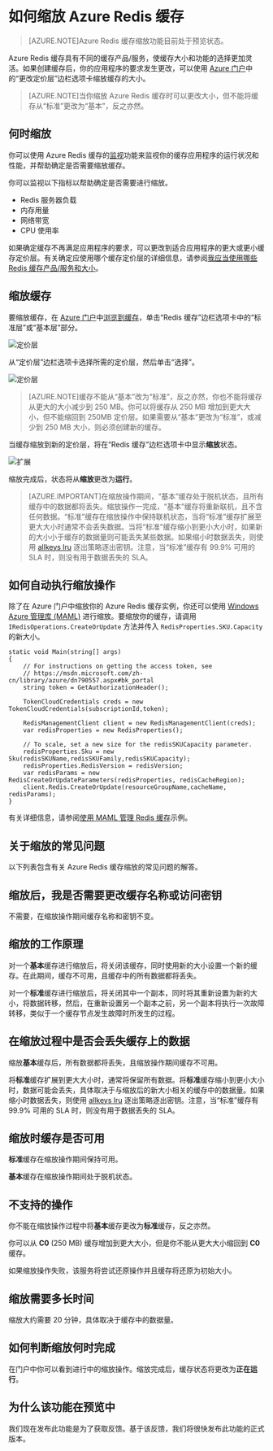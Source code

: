 <properties 
	pageTitle="如何缩放 Azure Redis 缓存" 
	description="了解如何缩放你的 Azure Redis 缓存实例" 
	services="redis-cache" 
	documentationCenter="" 
	authors="steved0x" 
	manager="dwrede" 
	editor=""/>

<tags 
	ms.service="cache" 
	ms.date="06/18/2015" 
	wacn.date="08/29/2015"/>

# 如何缩放 Azure Redis 缓存

>[AZURE.NOTE]Azure Redis 缓存缩放功能目前处于预览状态。

Azure Redis 缓存具有不同的缓存产品/服务，使缓存大小和功能的选择更加灵活。如果创建缓存后，你的应用程序的要求发生更改，可以使用 [Azure 门户](https://manage.windowsazure.cn)中的“更改定价层”边栏选项卡缩放缓存的大小。

>[AZURE.NOTE]当你缩放 Azure Redis 缓存时可以更改大小，但不能将缓存从“标准”更改为“基本”，反之亦然。

## 何时缩放

你可以使用 Azure Redis 缓存的[监视](/documentation/articles/cache-how-to-monitor)功能来监视你的缓存应用程序的运行状况和性能，并帮助确定是否需要缩放缓存。

你可以监视以下指标以帮助确定是否需要进行缩放。

-	Redis 服务器负载
-	内存用量
-	网络带宽
-	CPU 使用率

如果确定缓存不再满足应用程序的要求，可以更改到适合应用程序的更大或更小缓存定价层。有关确定应使用哪个缓存定价层的详细信息，请参阅[我应当使用哪些 Redis 缓存产品/服务和大小](/documentation/articles/cache-faq#what-redis-cache-offering-and-size-should-i-use)。

## 缩放缓存
要缩放缓存，在 [Azure 门户](https://manage.windowsazure.cn)中[浏览到缓存](https://msdn.microsoft.com/zh-cn/library/azure/dn793612.aspx#RedisCacheConfiguration)，单击“Redis 缓存”边栏选项卡中的“标准层”或“基本层”部分。

![定价层][redis-cache-pricing-tier-part]

从“定价层”边栏选项卡选择所需的定价层，然后单击“选择”。

![定价层][redis-cache-pricing-tier-blade]

>[AZURE.NOTE]缓存不能从“基本”改为“标准”，反之亦然，你也不能将缓存从更大的大小减少到 250 MB。你可以将缓存从 250 MB 增加到更大大小，但不能缩回到 250MB 定价层。如果需要从“基本”更改为“标准”，或减少到 250 MB 大小，则必须创建新的缓存。

当缓存缩放到新的定价层，将在“Redis 缓存”边栏选项卡中显示**缩放**状态。

![扩展][redis-cache-scaling]

缩放完成后，状态将从**缩放**更改为**运行**。

>[AZURE.IMPORTANT]在缩放操作期间，“基本”缓存处于脱机状态，且所有缓存中的数据都将丢失。缩放操作一完成，“基本”缓存将重新联机，且不含任何数据。“标准”缓存在缩放操作中保持联机状态，当将“标准”缓存扩展至更大大小时通常不会丢失数据。当将“标准”缓存缩小到更小大小时，如果新的大小小于缓存的数据量则可能丢失某些数据。如果缩小时数据丢失，则使用 [allkeys lru](http://redis.io/topics/lru-cache) 逐出策略逐出密钥。注意，当“标准”缓存有 99.9% 可用的 SLA 时，则没有用于数据丢失的 SLA。

## 如何自动执行缩放操作

除了在 Azure 门户中缩放你的 Azure Redis 缓存实例，你还可以使用 [Windows Azure 管理库 (MAML)](http://azure.microsoft.com/updates/management-libraries-for-net-release-announcement/) 进行缩放。要缩放你的缓存，请调用 `IRedisOperations.CreateOrUpdate` 方法并传入 `RedisProperties.SKU.Capacity` 的新大小。

    static void Main(string[] args)
    {
        // For instructions on getting the access token, see
        // https://msdn.microsoft.com/zh-cn/library/azure/dn790557.aspx#bk_portal
        string token = GetAuthorizationHeader();

        TokenCloudCredentials creds = new TokenCloudCredentials(subscriptionId,token);

        RedisManagementClient client = new RedisManagementClient(creds);
        var redisProperties = new RedisProperties();

        // To scale, set a new size for the redisSKUCapacity parameter.
        redisProperties.Sku = new Sku(redisSKUName,redisSKUFamily,redisSKUCapacity);
        redisProperties.RedisVersion = redisVersion;
        var redisParams = new RedisCreateOrUpdateParameters(redisProperties, redisCacheRegion);
        client.Redis.CreateOrUpdate(resourceGroupName,cacheName, redisParams);
    }

有关详细信息，请参阅[使用 MAML 管理 Redis 缓存](https://github.com/rustd/RedisSamples/tree/master/ManageCacheUsingMAML)示例。

## 关于缩放的常见问题

以下列表包含有关 Azure Redis 缓存缩放的常见问题的解答。

## 缩放后，我是否需要更改缓存名称或访问密钥

不需要，在缩放操作期间缓存名称和密钥不变。

## 缩放的工作原理

对一个**基本**缓存进行缩放后，将关闭该缓存，同时使用新的大小设置一个新的缓存。在此期间，缓存不可用，且缓存中的所有数据都将丢失。

对一个**标准**缓存进行缩放后，将关闭其中一个副本，同时将其重新设置为新的大小，将数据转移，然后，在重新设置另一个副本之前，另一个副本将执行一次故障转移，类似于一个缓存节点发生故障时所发生的过程。

## 在缩放过程中是否会丢失缓存上的数据

缩放**基本**缓存后，所有数据都将丢失，且缩放操作期间缓存不可用。

将**标准**缓存扩展到更大大小时，通常将保留所有数据。将**标准**缓存缩小到更小大小时，数据可能会丢失，具体取决于与缩放后的新大小相关的缓存中的数据量。如果缩小时数据丢失，则使用 [allkeys lru](http://redis.io/topics/lru-cache) 逐出策略逐出密钥。注意，当“标准”缓存有 99.9% 可用的 SLA 时，则没有用于数据丢失的 SLA。

## 缩放时缓存是否可用

**标准**缓存在缩放操作期间保持可用。

**基本**缓存在缩放操作期间处于脱机状态。

## 不支持的操作

你不能在缩放操作过程中将**基本**缓存更改为**标准**缓存，反之亦然。

你可以从 **C0** (250 MB) 缓存增加到更大大小，但是你不能从更大大小缩回到 **C0** 缓存。

如果缩放操作失败，该服务将尝试还原操作并且缓存将还原为初始大小。

## 缩放需要多长时间

缩放大约需要 20 分钟，具体取决于缓存中的数据量。

## 如何判断缩放何时完成

在门户中你可以看到进行中的缩放操作。缩放完成后，缓存状态将更改为**正在运行**。

## 为什么该功能在预览中

我们现在发布此功能是为了获取反馈。基于该反馈，我们将很快发布此功能的正式版本。





  
<!-- IMAGES -->
[redis-cache-pricing-tier-part]: ./media/cache-how-to-scale/redis-cache-pricing-tier-part.png

[redis-cache-pricing-tier-blade]: ./media/cache-how-to-scale/redis-cache-pricing-tier-blade.png

[redis-cache-scaling]: ./media/cache-how-to-scale/redis-cache-scaling.png

<!---HONumber=67-->